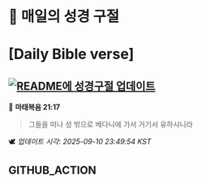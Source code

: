 # 🙏 매일의 성경 구절
# [Daily Bible verse]
## [![README에 성경구절 업데이트](https://github.com/DONGSUKA/first_test/actions/workflows/update-readme-bible.yml/badge.svg)](https://github.com/DONGSUKA/first_test/actions/workflows/update-readme-bible.yml)
<!-- START_BIBLE_VERSE -->
📖 **마태복음 21:17**
> 그들을 떠나 성 밖으로 베다니에 가서 거기서 유하시니라

🕊️ _업데이트 시각: 2025-09-10 23:49:54 KST_
  <!-- END_BIBLE_VERSE -->
## GITHUB_ACTION

